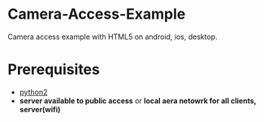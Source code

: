 # Camera-Access-Example
Camera access example with HTML5 on android, ios, desktop.

# Prerequisites

- [python2](https://www.python.org/downloads/)
- **server available to public access** or **local aera netowrk for all clients, server(wifi)**

# 
